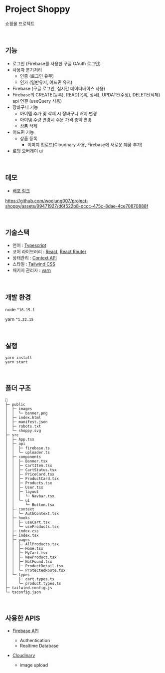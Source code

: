 # Project Shoppy

쇼핑몰 프로젝트

<br/>

## 기능
- 로그인 (Firebase를 사용한 구글 OAuth 로그인)
- 사용자 분기처리
   - 인증 (로그인 유무)
   - 인가 (일반유저, 어드민 유저)
- Firebase (구글 로그인, 실시간 데이터베이스 사용)
- Firebase의 CREATE(등록), READ(목록, 상세), UPDATE(수정), DELETE(삭제) api 연결 (useQuery 사용)
- 장바구니 기능
   - 아이템 추가 및 삭제 시 장바구니 배지 변경
   - 아이템 수량 변경시 주문 가격 총액 변경
   - 상품 삭제
- 어드민 기능
   - 상품 등록
      - 이미지 업로드(Cloudnary 사용, Firebase에 새로운 제품 추가)
- 로딩 오버레이 ui

<br/>

## 데모

- [배포 링크](https://main--courageous-rugelach-92fb07.netlify.app/)

https://github.com/woojung007/project-shoppy/assets/99471927/d6f522b8-dccc-475c-8dae-4ce70870888f

<br/>

## 기술스택
- 언어 : [Typescript](https://www.typescriptlang.org/)
- 코어 라이브러리 : [React](https://react.dev/), [React Router](https://reactrouter.com/en/main)
- 상태관리 : [Context API](https://react.dev/learn/passing-data-deeply-with-context)
- 스타일 : [Tailwind CSS](https://tailwindcss.com/)
- 패키지 관리자 : [yarn](https://yarnpkg.com/)

<br/>

## 개발 환경

node `^16.15.1`

yarn `^1.22.15`

<br/>


## 실행

```
yarn install
yarn start
```

<br/>

## 폴더 구조

```
📁
├─ public
│  ├─ images
│  │  └─ banner.png
│  ├─ index.html
│  ├─ manifest.json
│  ├─ robots.txt
│  └─ shoppy.svg
├─ src
│  ├─ App.tsx
│  ├─ api
│  │  ├─ firebase.ts
│  │  └─ uploader.ts
│  ├─ components
│  │  ├─ Banner.tsx
│  │  ├─ CartItem.tsx
│  │  ├─ CartStatus.tsx
│  │  ├─ PriceCard.tsx
│  │  ├─ ProductCard.tsx
│  │  ├─ Products.tsx
│  │  ├─ User.tsx
│  │  ├─ layout
│  │  │  └─ Navbar.tsx
│  │  └─ ui
│  │     └─ Button.tsx
│  ├─ context
│  │  └─ AuthContext.tsx
│  ├─ hooks
│  │  ├─ useCart.tsx
│  │  └─ useProducts.tsx
│  ├─ index.css
│  ├─ index.tsx
│  ├─ pages
│  │  ├─ AllProducts.tsx
│  │  ├─ Home.tsx
│  │  ├─ MyCart.tsx
│  │  ├─ NewProduct.tsx
│  │  ├─ NotFound.tsx
│  │  ├─ ProductDetail.tsx
│  │  └─ ProtectedRoute.tsx
│  └─ types
│     ├─ cart.types.ts
│     └─ product.types.ts
├─ tailwind.config.js
└─ tsconfig.json
```

<br/>

## 사용한 APIS

- [Firebase API](https://firebase.google.com/?hl=ko)

  - Authentication
  - Realtime Database

- [Cloudinary](https://cloudinary.com/)
  - image upload
